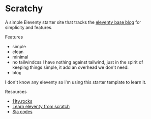 # Scratchy

A simple Eleventy starter site that tracks the [eleventy base blog](https://github.com/11ty/eleventy-base-blog) for simplicity and features.

Features
- simple
- clean
- minimal
- no tailwindcss
I have nothing against tailwind, just in the spirit of keeping things simple, it add an overhead we don't need.
- blog

I don't know any eleventy so I'm using this starter template to learn it.

Resources
- [11ty.rocks](https://11ty.rocks/)
- [Learn eleventy from scratch](https://learneleventyfromscratch.com/)
- [Sia codes](https://sia.codes/posts/itsiest-bitsiest-eleventy-tutorial/)
